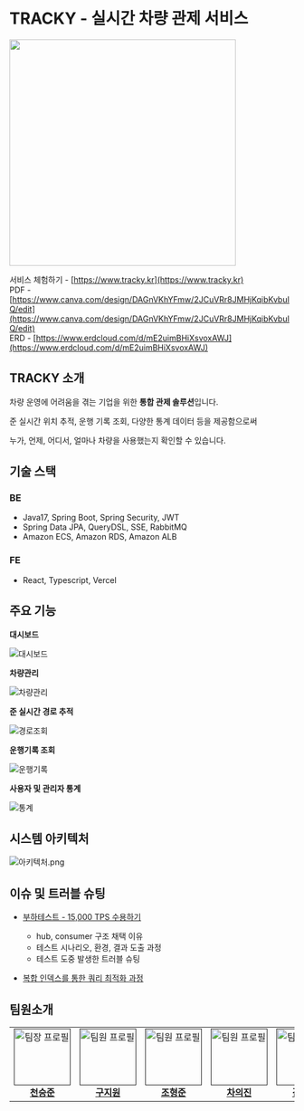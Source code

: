 # TRACKY - 실시간 차량 관제 서비스

<img src="https://github.com/Kernel360/KDEV4-TRACKY-BE/blob/resource/img-tracky/image.png?raw=true" width="400">

서비스 체험하기 - [https://www.tracky.kr](https://www.tracky.kr)<br/>
PDF - [https://www.canva.com/design/DAGnVKhYFmw/2JCuVRr8JMHjKqibKvbuIQ/edit](https://www.canva.com/design/DAGnVKhYFmw/2JCuVRr8JMHjKqibKvbuIQ/edit)<br/>
ERD - [https://www.erdcloud.com/d/mE2uimBHiXsvoxAWJ](https://www.erdcloud.com/d/mE2uimBHiXsvoxAWJ)



## TRACKY 소개
차량 운영에 어려움을 겪는 기업을 위한 **통합 관제 솔루션**입니다.

준 실시간 위치 추적, 운행 기록 조회, 다양한 통계 데이터 등을 제공함으로써

누가, 언제, 어디서, 얼마나 차량을 사용했는지 확인할 수 있습니다.

## 기술 스택
### BE
- Java17, Spring Boot, Spring Security, JWT
- Spring Data JPA, QueryDSL, SSE, RabbitMQ
- Amazon ECS, Amazon RDS, Amazon ALB


### FE
- React, Typescript, Vercel 


## 주요 기능

**대시보드**

![대시보드]()

**차량관리**

![차량관리]()

**준 실시간 경로 추적**

![경로조회]()


**운행기록 조회**

![운행기록]()

**사용자 및 관리자 통계**

![통계]()



## 시스템 아키텍처
![아키텍처.png]()


## 이슈 및 트러블 슈팅
- [부하테스트 - 15,000 TPS 수용하기](https://www.canva.com/design/DAGfcRy6xGE/q6HvKo_qZ0ftXHH79zK6rg/edit?utm_content=DAGfcRy6xGE&utm_campaign=designshare&utm_medium=link2&utm_source=sharebutton)
  - hub, consumer 구조 채택 이유
  - 테스트 시나리오, 환경, 결과 도출 과정
  - 테스트 도중 발생한 트러블 슈팅

- [복합 인덱스를 통한 쿼리 최적화 과정](https://github.com/Kernel360/KDEV4-TRACKY-BE/wiki/%EB%B3%B5%ED%95%A9-%EC%9D%B8%EB%8D%B1%EC%8A%A4%EB%A5%BC-%ED%86%B5%ED%95%9C-%EC%A1%B0%ED%9A%8C-%EC%BF%BC%EB%A6%AC-%EC%B5%9C%EC%A0%81%ED%99%94-%EA%B3%BC%EC%A0%95)


## 팀원소개
<table>
  <tbody>
    <tr>
      <td align="center">
        <a href="">
          <img src="" width="100px;" alt="팀장 프로필"/><br />
          <span><b>천승준</b></span>
        </a>
      </td>
      <td align="center">
        <a href="">
          <img src="" width="100px;" alt="팀원 프로필"/><br />
          <span><b>구지원</b></span>
        </a>
      </td>
      <td align="center">
        <a href="">
          <img src="" width="100px;" alt="팀원 프로필"/><br />
          <span><b>조형준</b></span>
        </a>
      </td>
      <td align="center">
        <a href="">
          <img src="" width="100px;" alt="팀원 프로필"/><br />
          <span><b>차의진</b></span>
        </a>
      </td>
      <td align="center">
        <a href="">
          <img src="" width="100px;" alt="팀원 프로필"/><br />
          <span><b>김한빈</b></span>
        </a>
      </td>
      <td align="center">
        <a href="">
          <img src="" width="100px;" alt="팀원 프로필"/><br />
          <span><b>오승택</b></span>
        </a>
      </td>
    </tr>
  </tbody>
</table>



